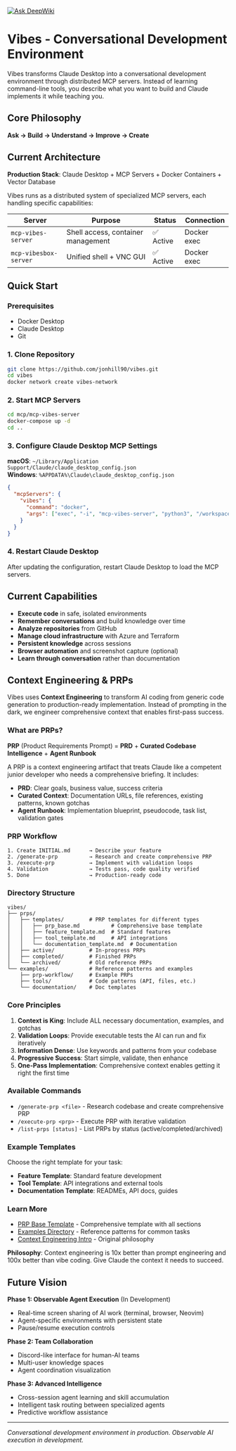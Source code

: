 [![Ask DeepWiki](https://deepwiki.com/badge.svg)](https://deepwiki.com/jonhill90/vibes)

# Vibes - Conversational Development Environment

Vibes transforms Claude Desktop into a conversational development environment through distributed MCP servers. Instead of learning command-line tools, you describe what you want to build and Claude implements it while teaching you.

## Core Philosophy

**Ask → Build → Understand → Improve → Create**

## Current Architecture

**Production Stack**: Claude Desktop + MCP Servers + Docker Containers + Vector Database

Vibes runs as a distributed system of specialized MCP servers, each handling specific capabilities:

| Server | Purpose | Status | Connection |
|--------|---------|--------|------------|
| `mcp-vibes-server` | Shell access, container management | ✅ Active | Docker exec |
| `mcp-vibesbox-server` | Unified shell + VNC GUI | ✅ Active | Docker exec |

## Quick Start

### Prerequisites
- Docker Desktop
- Claude Desktop
- Git

### 1. Clone Repository
```bash
git clone https://github.com/jonhill90/vibes.git
cd vibes
docker network create vibes-network
```

### 2. Start MCP Servers
```bash
cd mcp/mcp-vibes-server
docker-compose up -d
cd ..
```

### 3. Configure Claude Desktop MCP Settings

**macOS**: `~/Library/Application Support/Claude/claude_desktop_config.json`  
**Windows**: `%APPDATA%\Claude\claude_desktop_config.json`

```json
{
  "mcpServers": {
    "vibes": {
      "command": "docker",
      "args": ["exec", "-i", "mcp-vibes-server", "python3", "/workspace/server.py"]
    }
  }
}
```

### 4. Restart Claude Desktop

After updating the configuration, restart Claude Desktop to load the MCP servers.

## Current Capabilities

- **Execute code** in safe, isolated environments
- **Remember conversations** and build knowledge over time
- **Analyze repositories** from GitHub
- **Manage cloud infrastructure** with Azure and Terraform
- **Persistent knowledge** across sessions
- **Browser automation** and screenshot capture (optional)
- **Learn through conversation** rather than documentation

## Context Engineering & PRPs

Vibes uses **Context Engineering** to transform AI coding from generic code generation to production-ready implementation. Instead of prompting in the dark, we engineer comprehensive context that enables first-pass success.

### What are PRPs?

**PRP** (Product Requirements Prompt) = **PRD** + **Curated Codebase Intelligence** + **Agent Runbook**

A PRP is a context engineering artifact that treats Claude like a competent junior developer who needs a comprehensive briefing. It includes:

- **PRD**: Clear goals, business value, success criteria
- **Curated Context**: Documentation URLs, file references, existing patterns, known gotchas
- **Agent Runbook**: Implementation blueprint, pseudocode, task list, validation gates

### PRP Workflow

```
1. Create INITIAL.md      → Describe your feature
2. /generate-prp          → Research and create comprehensive PRP
3. /execute-prp           → Implement with validation loops
4. Validation             → Tests pass, code quality verified
5. Done                   → Production-ready code
```

### Directory Structure

```
vibes/
├── prps/
│   ├── templates/        # PRP templates for different types
│   │   ├── prp_base.md          # Comprehensive base template
│   │   ├── feature_template.md  # Standard features
│   │   ├── tool_template.md     # API integrations
│   │   └── documentation_template.md  # Documentation
│   ├── active/           # In-progress PRPs
│   ├── completed/        # Finished PRPs
│   └── archived/         # Old reference PRPs
└── examples/             # Reference patterns and examples
    ├── prp-workflow/     # Example PRPs
    ├── tools/            # Code patterns (API, files, etc.)
    └── documentation/    # Doc templates
```

### Core Principles

1. **Context is King**: Include ALL necessary documentation, examples, and gotchas
2. **Validation Loops**: Provide executable tests the AI can run and fix iteratively
3. **Information Dense**: Use keywords and patterns from your codebase
4. **Progressive Success**: Start simple, validate, then enhance
5. **One-Pass Implementation**: Comprehensive context enables getting it right the first time

### Available Commands

- `/generate-prp <file>` - Research codebase and create comprehensive PRP
- `/execute-prp <prp>` - Execute PRP with iterative validation
- `/list-prps [status]` - List PRPs by status (active/completed/archived)

### Example Templates

Choose the right template for your task:

- **Feature Template**: Standard feature development
- **Tool Template**: API integrations and external tools
- **Documentation Template**: READMEs, API docs, guides

### Learn More

- [PRP Base Template](prps/templates/prp_base.md) - Comprehensive template with all sections
- [Examples Directory](examples/README.md) - Reference patterns for common tasks
- [Context Engineering Intro](https://github.com/coleam00/context-engineering-intro) - Original philosophy

**Philosophy**: Context engineering is 10x better than prompt engineering and 100x better than vibe coding. Give Claude the context it needs to succeed.

## Future Vision

**Phase 1: Observable Agent Execution** (In Development)
- Real-time screen sharing of AI work (terminal, browser, Neovim)
- Agent-specific environments with persistent state
- Pause/resume execution controls

**Phase 2: Team Collaboration**
- Discord-like interface for human-AI teams
- Multi-user knowledge spaces
- Agent coordination visualization

**Phase 3: Advanced Intelligence**
- Cross-session agent learning and skill accumulation
- Intelligent task routing between specialized agents
- Predictive workflow assistance

---

*Conversational development environment in production. Observable AI execution in development.*
